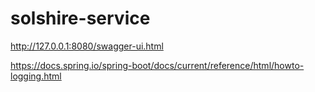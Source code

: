 # solshire-service
http://127.0.0.1:8080/swagger-ui.html

https://docs.spring.io/spring-boot/docs/current/reference/html/howto-logging.html